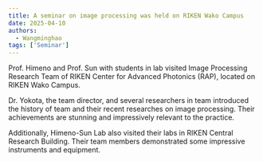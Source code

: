 ```yaml
---
title: A seminar on image processing was held on RIKEN Wako Campus
date: 2025-04-10
authors:
  - Wangminghao
tags: ['Seminar']
---
```


Prof. Himeno and Prof. Sun with students in lab visited Image Processing Research Team of RIKEN Center for Advanced Photonics (RAP), located on RIKEN Wako Campus.

Dr. Yokota, the team director, and several researchers in team introduced the history of team and their recent researches on image processing. Their achievements are stunning and impressively relevant to the practice.

Additionally, Himeno-Sun Lab also visited their labs in RIKEN Central Research Building. Their team members demonstrated some impressive instruments and equipment.